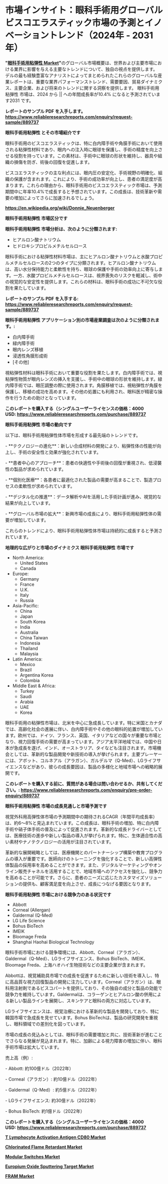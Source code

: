 <p><h1>市場インサイト：眼科手術用グローバルビスコエラスティック市場の予測とイノベーショントレンド（2024年 - 2031年）</h1></p><p><strong>"<a href="https://www.reliableresearchreports.com/viscoelastic-for-eye-surgery-r889737">眼科手術用粘弾性 Market</a>"</strong>のグローバル市場概要は、世界および主要市場における業界に影響を与える主要なトレンドについて、独自の視点を提供します。 デルの最も経験豊富なアナリストによってまとめられたこれらのグローバルな産業レポートは、重要な業界パフォーマンストレンド、需要要因、貿易ダイナミクス、主要企業、および将来のトレンドに関する洞察を提供します。 眼科手術用粘弾性 市場は、2024 から || への年間成長率が10.4% になると予測されています2031 です。</p>
<p><strong>レポートのサンプル PDF を入手します。</strong><strong><a href="https://www.reliableresearchreports.com/enquiry/request-sample/889737">https://www.reliableresearchreports.com/enquiry/request-sample/889737</a></strong></p>
<p><strong>眼科手術用粘弾性 とその市場紹介です</strong></p>
<p><p>眼科手術用のビスコエラスティックは、特に白内障手術や角膜手術において使用される粘弾性材料であり、眼内への注入時に眼球を保護し、手術の精度を向上させる役割を持っています。この素材は、手術中に眼球の形状を維持し、器具や組織の損傷を防ぎ、術後の回復を促進します。</p><p>ビスコエラスティックの主な利点には、眼内圧の安定化、手術視野の明確化、組織の保護が含まれます。これにより、手術の成功率が向上し、患者の満足度が高まります。これらの理由から、眼科手術用のビスコエラスティック市場は、予測期間中に年率10.4%で成長すると予想されています。この成長は、技術革新や需要の増加によってさらに加速されるでしょう。</p><a href="https://en.wikipedia.org/wiki/Donnie_Neuenberger"></a></p>
<p><strong><a href="https://en.wikipedia.org/wiki/Donnie_Neuenberger">https://en.wikipedia.org/wiki/Donnie_Neuenberger</a></strong></p>
<p><strong>眼科手術用粘弾性&nbsp;市場区分です</strong><strong></strong></p>
<p><strong>眼科手術用粘弾性 市場分析は、次のように分類されます:</strong>&nbsp;</p>
<p><ul><li>ヒアルロン酸ナトリウム</li><li>ヒドロキシプロピルメチルセルロース</li></ul></p>
<p><p>眼科手術における粘弾性材料市場は、主にヒアルロン酸ナトリウムと水酸プロピルメチルセルロースの2つのタイプに分類されます。ヒアルロン酸ナトリウムは、高い水分保持能力と柔軟性を持ち、眼球の保護や手術の効率向上に寄与します。一方、水酸プロピルメチルセルロースは、視界喪失のリスクを軽減し、術中の視覚的な安定性を提供します。これらの材料は、眼科手術の成功に不可欠な役割を果たしています。</p></p>
<p><strong>レポートのサンプル PDF を入手する: <a href="https://www.reliableresearchreports.com/enquiry/request-sample/889737">https://www.reliableresearchreports.com/enquiry/request-sample/889737</a></strong></p>
<p><strong> 眼科手術用粘弾性 アプリケーション別の市場産業調査は次のように分類されます。:</strong></p>
<p><ul><li>白内障手術</li><li>緑内障手術</li><li>眼内レンズ移植</li><li>浸透性角膜形成術</li><li>[その他]</li></ul></p>
<p><p>視粘弾性材料は眼科手術において重要な役割を果たします。白内障手術では、視粘弾性物質が眼内レンズの挿入を支援し、手術中の眼球の形状を維持します。緑内障手術では、眼圧調整の際に使用されます。角膜移植では、視粘弾性が角膜を保護し、移植の成功を高めます。その他の処置にも利用され、眼科医が精密な操作を行うための助けとなっています。</p></p>
<p><strong>このレポートを購入する（シングルユーザーライセンスの価格：4000 USD:</strong><strong>&nbsp;<a href="https://www.reliableresearchreports.com/purchase/889737">https://www.reliableresearchreports.com/purchase/889737</a></strong></p>
<p><strong>眼科手術用粘弾性 市場の動向です</strong></p>
<p><p>以下は、眼科手術用粘弾性体市場を形成する最先端のトレンドです。</p><p>- **テクノロジーの進化**：新しい合成材料の開発により、粘弾性体の性能が向上し、手術の安全性と効果が強化されています。</p><p>  </p><p>- **患者中心のアプローチ**：患者の快適性や手術後の回復が重視され、低浸襲性の製品が求められています。</p><p>- **個別化医療**：各患者に最適化された製品の需要が高まることで、製造プロセスの柔軟性が求められています。</p><p>- **デジタル化の推進**：データ解析やAIを活用した手術計画が進み、視覚的な結果が向上しています。</p><p>- **グローバル市場の拡大**：新興市場の成長により、眼科手術用粘弾性体の需要が増加しています。</p><p>これらのトレンドにより、眼科手術用粘弾性体市場は持続的に成長すると予測されています。</p></p>
<p><strong>地理的な広がりと市場のダイナミクス 眼科手術用粘弾性 市場です</strong></p>
<p><ul>
    <li>
        North America:
        <ul>
            <li>United States</li>
            <li>Canada</li>
        </ul>
    </li>
    <li>
        Europe:
        <ul>
            <li>Germany</li>
            <li>France</li>
            <li>U.K.</li>
            <li>Italy</li>
            <li>Russia</li>
        </ul>
    </li>
    <li>
        Asia-Pacific:
        <ul>
            <li>China</li>
            <li>Japan</li>
            <li>South Korea</li>
            <li>India</li>
            <li>Australia</li>
            <li>China Taiwan</li>
            <li>Indonesia</li>
            <li>Thailand</li>
            <li>Malaysia</li>
        </ul>
    </li>
    <li>
        Latin America:
        <ul>
            <li>Mexico</li>
            <li>Brazil</li>
            <li>Argentina Korea</li>
            <li>Colombia</li>
        </ul>
    </li>
    <li>
        Middle East & Africa:
        <ul>
            <li>Turkey</li>
            <li>Saudi</li>
            <li>Arabia</li>
            <li>UAE</li>
            <li>Korea</li>
        </ul>
    </li>
    </ul></p>
<p><p>眼科手術用の粘弾性市場は、北米を中心に急成長しています。特に米国とカナダでは、高齢化社会の進展に伴い、白内障手術やその他の眼科的処置が増加しています。欧州では、ドイツ、フランス、英国、イタリアなどの国々が重要な市場となり、視力回復手術の需要が高まっています。アジア太平洋地域では、中国や日本が急成長を遂げ、インド、オーストラリア、タイなども注目されます。市場機会としては、革新的な製品開発や新技術の導入が挙げられます。主要プレーヤーには、アボット、コルネアル（アラガン）、ガルデルマ（Q-Med）、LGライフサイエンスなどがあり、彼らの成長要因は、製品の多様化と地域市場への戦略的展開です。</p></p>
<p><strong>このレポートを購入する前に、質問がある場合は問い合わせるか、共有してください。:&nbsp;<a href="https://www.reliableresearchreports.com/enquiry/pre-order-enquiry/889737">https://www.reliableresearchreports.com/enquiry/pre-order-enquiry/889737</a></strong></p>
<p><strong>眼科手術用粘弾性 市場の成長見通しと市場予測です</strong></p>
<p><p>視覚外科用高弾性体市場の予測期間中の期待されるCAGR（年間平均成長率）は、約6〜8%と見込まれています。この成長は、眼科手術の増加、特に白内障手術や硝子体手術の普及によって促進されます。革新的な成長ドライバーとしては、医療技術の進歩や新しい製品の導入が挙げられます。特に、生体適合性の高い素材やナノテクノロジーの活用が注目されています。</p><p>革新的な展開戦略としては、医療機関とのパートナーシップ構築や教育プログラムの導入が重要です。医師向けのトレーニングを強化することで、新しい高弾性体製品の採用率を高めることができます。また、デジタルマーケティングやオンライン販売チャネルを活用することで、地域市場へのアクセスを強化し、競争力を高めることが可能です。さらに、患者のニーズに応じたカスタマイズソリューションの提供も、顧客満足度を向上させ、成長につなげる要因となります。</p></p>
<p><strong>眼科手術用粘弾性 市場における競争力のある状況です</strong></p>
<p><ul><li>Abbott</li><li>Corneal (Allergan)</li><li>Galdermal (Q-Med)</li><li>LG Life Science</li><li>Bohus BioTech</li><li>IMEIK</li><li>Bloomage Freda</li><li>Shanghai Haohai Biological Technology</li></ul></p>
<p><p>眼科手術市場における競争環境には、Abbott、Corneal（アラガン）、Galdermal（Q-Med）、LGライフサイエンス、Bohus BioTech、IMEIK、Bloomage Freda、上海ハオハイ生物技術などの主要企業が含まれます。</p><p>Abbottは、視覚補助具市場での成長を促進するために新しい技術を導入し、特に高品質な視力回復製品の開発に注力しています。Corneal（アラガン）は、眼科用注射剤であるビスコパートを提供しており、その独自の成分と製品の効能で競争力を維持しています。Galdermalは、コラーゲンとヒアルロン酸の併用による新しい製品ラインを展開し、スキンケアと眼科の両方に対応しています。</p><p>LGライフサイエンスは、視覚治療における革新的な製品を開発しており、特に韓国市場で急成長を見せています。Bohus BioTechは、製品の研究開発を重視し、眼科領域での差別化を図っています。</p><p>市場の成長の見込みとしては、眼科手術の需要増加と共に、技術革新が進むことでさらなる発展が見込まれます。特に、加齢による視力障害の増加に伴い、眼科手術市場は拡大しています。</p><p>売上高（例）:</p><p>- Abbott: 約100億ドル（2022年）</p><p>- Corneal（アラガン）: 約10億ドル（2022年）</p><p>- Galdermal（Q-Med）: 約5億ドル（2022年）</p><p>- LGライフサイエンス: 約30億ドル（2022年）</p><p>- Bohus BioTech: 約1億ドル（2022年）</p></p>
<p><strong>このレポートを購入する（シングルユーザーライセンスの価格：4000 USD:</strong>&nbsp;<strong><a href="https://www.reliableresearchreports.com/purchase/889737">https://www.reliableresearchreports.com/purchase/889737</a></strong></p>
<p><strong><p><a href="https://issuu.com/reportprime-2/docs/t-lymphocyte-activation-antigen-cd8_ce971deeabf302">T Lymphocyte Activation Antigen CD80 Market</a></p><p><a href="https://www.linkedin.com/pulse/chlorinated-flame-retardant-market-research-report-exploring-m6dnc?trackingId=upewcXj2RviojSd5pHB%2BKQ%3D%3D">Chlorinated Flame Retardant Market</a></p><p><a href="https://github.com/gulaimolin/Market-Research-Report-List-6/blob/main/modular-switches-market.md">Modular Switches Market</a></p><p><a href="https://medium.com/@ivethfonsecal57/europium-oxide-sputtering-target-market-global-market-insights-and-regional-analysis-2024-2031-16c4edc6c977">Europium Oxide Sputtering Target Market</a></p><p><a href="https://github.com/RoccoManning/Market-Research-Report-List-6/blob/main/fram-market.md">FRAM Market</a></p></strong></p>